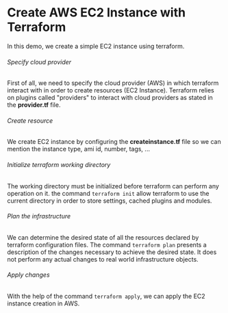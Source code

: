 # Create AWS EC2 Instance with Terraform
In this demo, we create a simple EC2 instance using terraform.
###### Specify cloud provider
 First of all, we need to specify the cloud provider (AWS) in which terraform interact with in order to create resources (EC2 Instance). 
Terraform relies on plugins called "providers" to interact with cloud providers as stated in the **provider.tf** file. 
###### Create resource
We create EC2 instance by configuring the **createinstance.tf** file so we can mention the instance type, ami id, number, tags, ... 
###### Initialize terraform working directory
The working directory must be initialized before terraform can perform any operation on it. the command `terraform init` allow terraform to use the current directory in order to store settings, cached plugins and modules.
###### Plan the infrastructure
We can determine the desired state of all the resources declared by terraform configuration files. The command `terraform plan` presents a description of the changes necessary to achieve the desired state. It does not perform any actual changes to real world infrastructure objects. 
###### Apply changes
With the help of the command `terraform apply`, we can apply the EC2 instance creation in AWS. 